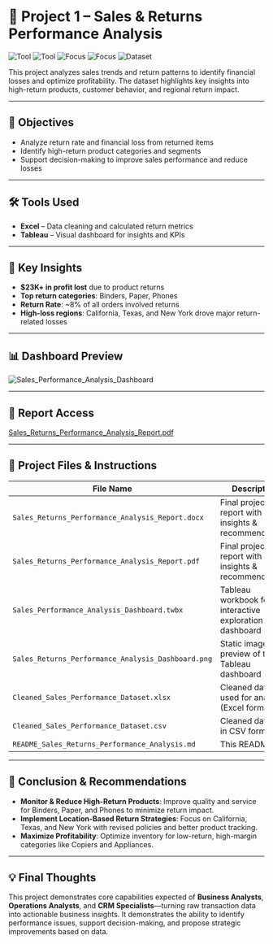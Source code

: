 # 📌 Project 1 – Sales & Returns Performance Analysis

![Tool](https://img.shields.io/badge/Tool-Tableau-blue) 
![Tool](https://img.shields.io/badge/Tool-Excel-green) 
![Focus](https://img.shields.io/badge/Focus-Sales_Analysis-lightgrey) 
![Focus](https://img.shields.io/badge/Focus-Returns_Insights-lightgrey) 
![Dataset](https://img.shields.io/badge/Dataset-Superstore-lightgrey)

This project analyzes sales trends and return patterns to identify financial losses and optimize profitability. The dataset highlights key insights into high-return products, customer behavior, and regional return impact.

---

## 📌 Objectives
- Analyze return rate and financial loss from returned items
- Identify high-return product categories and segments
- Support decision-making to improve sales performance and reduce losses

---

## 🛠 Tools Used
- **Excel** – Data cleaning and calculated return metrics
- **Tableau** – Visual dashboard for insights and KPIs

---

## 📌 Key Insights
- **$23K+ in profit lost** due to product returns
- **Top return categories**: Binders, Paper, Phones
- **Return Rate**: ~8% of all orders involved returns
- **High-loss regions**: California, Texas, and New York drove major return-related losses

---

## 📊 Dashboard Preview

![Sales_Performance_Analysis_Dashboard](https://github.com/user-attachments/assets/7cef0745-0a15-4aa9-bfed-74cbb89cfa60)

---

## 📄 Report Access

[Sales_Returns_Performance_Analysis_Report.pdf](https://github.com/user-attachments/files/19726497/Sales_Returns_Performance_Analysis_Report.pdf)

---
## 📂 Project Files & Instructions

| File Name                                         | Description                                                            |
|---------------------------------------------------|------------------------------------------------------------------------|
| `Sales_Returns_Performance_Analysis_Report.docx`  | Final project report with insights & recommendations                   |
| `Sales_Returns_Performance_Analysis_Report.pdf`   | Final project report with insights & recommendations                   |
| `Sales_Performance_Analysis_Dashboard.twbx`       | Tableau workbook for interactive exploration of the dashboard          |
| `Sales_Returns_Performance_Analysis_Dashboard.png`| Static image preview of the Tableau dashboard                          |
| `Cleaned_Sales_Performance_Dataset.xlsx`          | Cleaned dataset used for analysis (Excel format)                       |
| `Cleaned_Sales_Performance_Dataset.csv`           | Cleaned dataset in CSV format                                          |
| `README_Sales_Returns_Performance_Analysis.md`    | This README file                                                       |

---

## 📌 Conclusion & Recommendations
- **Monitor & Reduce High-Return Products**: Improve quality and service for Binders, Paper, and Phones to minimize return impact.
- **Implement Location-Based Return Strategies**: Focus on California, Texas, and New York with revised policies and better product tracking.
- **Maximize Profitability**: Optimize inventory for low-return, high-margin categories like Copiers and Appliances.

---

## 💡 Final Thoughts
This project demonstrates core capabilities expected of **Business Analysts**, **Operations Analysts**, and **CRM Specialists**—turning raw transaction data into actionable business insights. It demonstrates the ability to identify performance issues, support decision-making, and propose strategic improvements based on data.
